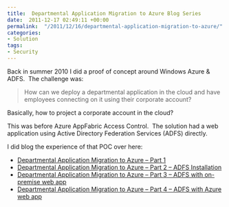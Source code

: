 ```yaml
---
title:  Departmental Application Migration to Azure Blog Series
date:  2011-12-17 02:49:11 +00:00
permalink:  "/2011/12/16/departmental-application-migration-to-azure/"
categories:
- Solution
tags:
- Security
---
```

<p>Back in summer 2010 I did a proof of concept around Windows Azure &amp; ADFS.&#160; The challenge was:</p>  <blockquote>   <p><font>How can we deploy a departmental application in the cloud and have employees connecting on it using their corporate account?</font></p> </blockquote>  <p>Basically, how to project a corporate account in the cloud?</p>  <p>This was before Azure AppFabric Access Control.&#160; The solution had a web application using Active Directory Federation Services (ADFS) directly.</p>  <p>I did blog the experience of that POC over here:</p>  <ul>   <li><a href="http://vincentlauzon.wordpress.com/2010/06/02/departmental-application-migration-to-azure-part-1/">Departmental Application Migration to Azure – Part 1</a> </li>    <li><a href="http://vincentlauzon.wordpress.com/2010/06/02/departmental-application-migration-to-azure-part-2-adfs-installation/">Departmental Application Migration to Azure – Part 2 – ADFS Installation</a> </li>    <li><a href="http://vincentlauzon.wordpress.com/2010/07/15/departmental-application-migration-to-azure-part-3-adfs-with-on-premise-web-app/">Departmental Application Migration to Azure – Part 3 – ADFS with on-premise web app</a> </li>    <li><a href="http://vincentlauzon.wordpress.com/2010/08/25/departmental-application-migration-to-azure-part-4-adfs-with-azure-web-app/">Departmental Application Migration to Azure – Part 4 – ADFS with Azure web app</a> </li> </ul>